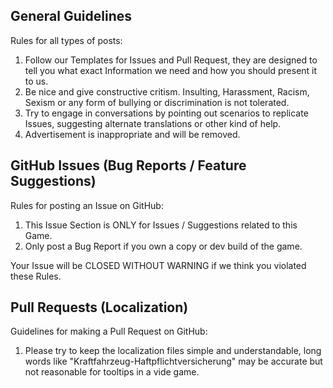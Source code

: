 ## General Guidelines

Rules for all types of posts:

1. Follow our Templates for Issues and Pull Request, they are designed to tell you what exact Information we need and how you should present it to us.
2. Be nice and give constructive critism. Insulting, Harassment, Racism, Sexism or any form of bullying or discrimination is not tolerated.
3. Try to engage in conversations by pointing out scenarios to replicate Issues, suggesting alternate translations or other kind of help.
4. Advertisement is inappropriate and will be removed.

## GitHub Issues (Bug Reports / Feature Suggestions)

Rules for posting an Issue on GitHub:

1. This Issue Section is ONLY for Issues / Suggestions related to this Game.
2. Only post a Bug Report if you own a copy or dev build of the game.

Your Issue will be CLOSED WITHOUT WARNING if we think you violated these Rules.

## Pull Requests (Localization)

Guidelines for making a Pull Request on GitHub:

1. Please try to keep the localization files simple and understandable, long words like "Kraftfahrzeug-Haftpflichtversicherung" may be accurate but not reasonable for tooltips in a vide game.

